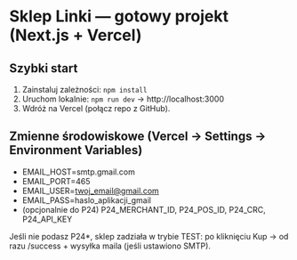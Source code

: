 # Sklep Linki — gotowy projekt (Next.js + Vercel)

## Szybki start
1) Zainstaluj zależności: `npm install`
2) Uruchom lokalnie: `npm run dev` → http://localhost:3000
3) Wdróż na Vercel (połącz repo z GitHub).

## Zmienne środowiskowe (Vercel → Settings → Environment Variables)
- EMAIL_HOST=smtp.gmail.com
- EMAIL_PORT=465
- EMAIL_USER=twoj_email@gmail.com
- EMAIL_PASS=haslo_aplikacji_gmail
- (opcjonalnie do P24) P24_MERCHANT_ID, P24_POS_ID, P24_CRC, P24_API_KEY

Jeśli nie podasz P24*, sklep zadziała w trybie TEST: po kliknięciu Kup → od razu /success + wysyłka maila (jeśli ustawiono SMTP).
